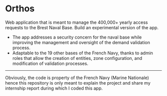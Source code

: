 # Orthos
Web application that is meant to manage the 400,000+ yearly access requests to the Brest Naval Base. 
Build an experimental version of the app.
- The app addresses a security concern for the naval base while improving the management and oversight of the demand validation process. 
- Adaptable to the 19 other bases of the French Navy, thanks to admin roles that allow the creation of entities, zone configuration, and modification of validation processes.
________________________________________________________
Obviously, the code is property of the French Navy (Marine Nationale) hence this repository is only meant to explain the project and share my internship report during which I coded this app.

